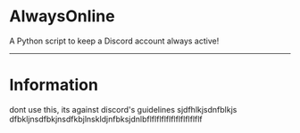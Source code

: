 # AlwaysOnline
A Python script to keep a Discord account always active!

---

# Information
dont use this, its against discord's guidelines sjdfhlkjsdnfblkjs dfbkljnsdfbkjnsdfkbjlnskldjnfbksjdnlbflflflflflflflflflflflf
